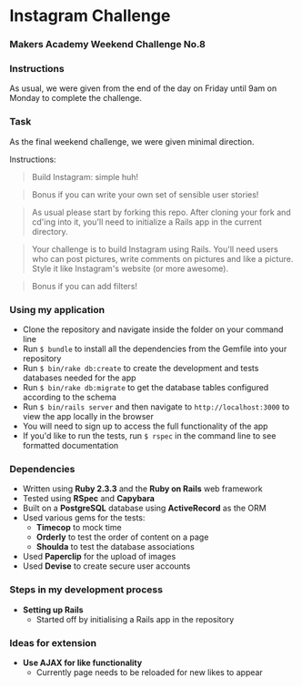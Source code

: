 # Instagram Challenge
### Makers Academy Weekend Challenge No.8


### Instructions

As usual, we were given from the end of the day on Friday until 9am on Monday to complete the challenge.

### Task

As the final weekend challenge, we were given minimal direction.

Instructions:

> Build Instagram: simple huh!

> Bonus if you can write your own set of sensible user stories!

> As usual please start by forking this repo. After cloning your fork and cd'ing into it, you'll need to initialize a Rails app in the current directory.

> Your challenge is to build Instagram using Rails. You'll need users who can post pictures, write comments on pictures and like a picture. Style it like Instagram's website (or more awesome).

> Bonus if you can add filters!

### Using my application

* Clone the repository and navigate inside the folder on your command line
* Run `$ bundle` to install all the dependencies from the Gemfile into your repository
* Run `$ bin/rake db:create` to create the development and tests databases needed for the app
* Run `$ bin/rake db:migrate` to get the database tables configured according to the schema
* Run `$ bin/rails server` and then navigate to `http://localhost:3000` to view the app locally in the browser
* You will need to sign up to access the full functionality of the app
* If you'd like to run the tests, run `$ rspec` in the command line to see formatted documentation

### Dependencies

* Written using **Ruby 2.3.3** and the **Ruby on Rails** web framework
* Tested using **RSpec** and **Capybara**
* Built on a **PostgreSQL** database using **ActiveRecord** as the ORM
* Used various gems for the tests:
  * **Timecop** to mock time
  * **Orderly** to test the order of content on a page
  * **Shoulda** to test the database associations
* Used **Paperclip** for the upload of images
* Used **Devise** to create secure user accounts

### Steps in my development process

* **Setting up Rails**
  * Started off by initialising a Rails app in the repository

### Ideas for extension

* **Use AJAX for like functionality**
  * Currently page needs to be reloaded for new likes to appear
